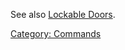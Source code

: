 See also [Lockable Doors](Lockable_Doors "wikilink").

[Category: Commands](Category:_Commands "wikilink")
